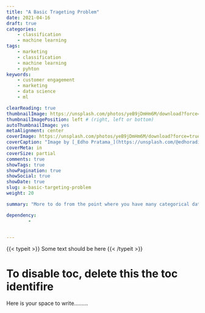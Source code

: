 ```yaml
---
title: "A Basic Trageting Problem"
date: 2021-04-16
draft: true
categories:
    - classification
    - machine learning
tags:
    - marketing
    - classification
    - machine learning
    - pyhton
keywords:
    - customer engagement
    - marketing
    - data science
    - ml

clearReading: true
thumbnailImage: https://unsplash.com/photos/yeB9jDmHm6M/download?force=true&w=640
thumbnailImagePosition: left # (right, left or bottom)
autoThumbnailImage: yes
metaAlignment: center 
coverImage: https://unsplash.com/photos/yeB9jDmHm6M/download?force=true&w=1920
coverCaption: "Image by [_Edho Pratama_](https://unsplash.com/@edhoradic) at [Unsplash](https://unsplash.com/)"
coverMeta: in 
coverSize: partial 
comments: true
showTags: true
showPagination: true
showSocial: true
showDate: true
slug: a-basic-targeting-problem
weight: 20

summary: "More to do from the point where you have many categorical data"

dependency: 
        -


---
```


{{< typeit >}}
Some text should be here
{{< /typeit >}}


<!--more-->
<!--toc--> 
# To disable toc, delete this the toc identifire    


Here is your space to write.........
